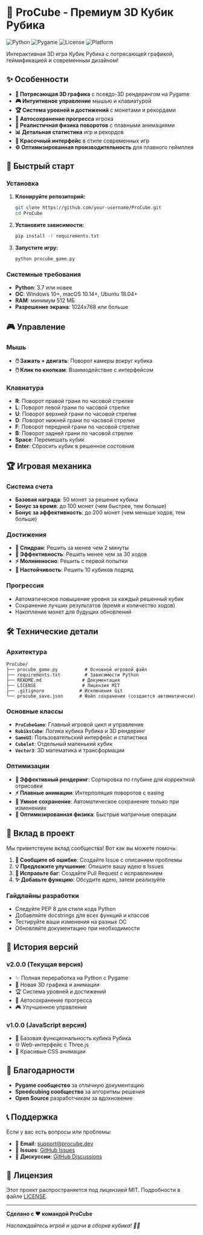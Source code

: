 # 🎲 ProCube - Премиум 3D Кубик Рубика

![Python](https://img.shields.io/badge/Python-3.7+-blue.svg)
![Pygame](https://img.shields.io/badge/Pygame-2.1+-green.svg)
![License](https://img.shields.io/badge/License-MIT-yellow.svg)
![Platform](https://img.shields.io/badge/Platform-Windows%20%7C%20macOS%20%7C%20Linux-lightgrey.svg)

Интерактивная 3D игра Кубик Рубика с потрясающей графикой, геймификацией и современным дизайном!

## ✨ Особенности

- **🎨 Потрясающая 3D графика** с псевдо-3D рендерингом на Pygame
- **🎮 Интуитивное управление** мышью и клавиатурой
- **🏆 Система уровней и достижений** с монетами и рекордами
- **💾 Автосохранение прогресса** игрока
- **🎯 Реалистичная физика поворотов** с плавными анимациями
- **📊 Детальная статистика** игр и рекордов
- **🌈 Красочный интерфейс** в стиле современных игр
- **⚙️ Оптимизированная производительность** для плавного геймплея

## 🚀 Быстрый старт

### Установка

1. **Клонируйте репозиторий:**
   ```bash
   git clone https://github.com/your-username/ProCube.git
   cd ProCube
   ```

2. **Установите зависимости:**
   ```bash
   pip install -r requirements.txt
   ```

3. **Запустите игру:**
   ```bash
   python procube_game.py
   ```

### Системные требования

- **Python**: 3.7 или новее
- **ОС**: Windows 10+, macOS 10.14+, Ubuntu 18.04+
- **RAM**: минимум 512 МБ
- **Разрешение экрана**: 1024x768 или больше

## 🎮 Управление

### Мышь
- **🖱️ Зажать + двигать**: Поворот камеры вокруг кубика
- **🖱️ Клик по кнопкам**: Взаимодействие с интерфейсом

### Клавиатура
- **R**: Поворот правой грани по часовой стрелке
- **L**: Поворот левой грани по часовой стрелке  
- **U**: Поворот верхней грани по часовой стрелке
- **D**: Поворот нижней грани по часовой стрелке
- **F**: Поворот передней грани по часовой стрелке
- **B**: Поворот задней грани по часовой стрелке
- **Space**: Перемешать кубик
- **Enter**: Сбросить кубик в решенное состояние

## 🏆 Игровая механика

### Система счета
- **Базовая награда**: 50 монет за решение кубика
- **Бонус за время**: до 100 монет (чем быстрее, тем больше)
- **Бонус за эффективность**: до 200 монет (чем меньше ходов, тем больше)

### Достижения
- **🏅 Спидран**: Решить за менее чем 2 минуты
- **🧠 Эффективность**: Решить менее чем за 30 ходов
- **⚡ Молниеносно**: Решить с первой попытки
- **🔄 Настойчивость**: Решить 10 кубиков подряд

### Прогрессия
- Автоматическое повышение уровня за каждый решенный кубик
- Сохранение лучших результатов (время и количество ходов)
- Накопление монет для будущих обновлений

## 🛠️ Технические детали

### Архитектура
```
ProCube/
├── procube_game.py          # Основной игровой файл
├── requirements.txt         # Зависимости Python
├── README.md               # Документация
├── LICENSE                 # Лицензия MIT
├── .gitignore             # Исключения Git
└── procube_save.json      # Файл сохранения (создается автоматически)
```

### Основные классы
- **`ProCubeGame`**: Главный игровой цикл и управление
- **`RubiksCube`**: Логика кубика Рубика и 3D рендеринг
- **`GameUI`**: Пользовательский интерфейс и статистика
- **`Cubelet`**: Отдельный маленький кубик
- **`Vector3`**: 3D математика и трансформации

### Оптимизации
- **🔧 Эффективный рендеринг**: Сортировка по глубине для корректной отрисовки
- **⚡ Плавные анимации**: Интерполяция поворотов с easing
- **💾 Умное сохранение**: Автоматическое сохранение только при изменениях
- **🎯 Оптимизированная физика**: Быстрые матричные операции

## 🤝 Вклад в проект

Мы приветствуем вклад сообщества! Вот как вы можете помочь:

1. **🐛 Сообщите об ошибке**: Создайте Issue с описанием проблемы
2. **💡 Предложите улучшение**: Опишите вашу идею в Issues
3. **🔧 Исправьте баг**: Создайте Pull Request с исправлением
4. **✨ Добавьте функцию**: Обсудите идею, затем реализуйте

### Гайдлайны разработки
- Следуйте PEP 8 для стиля кода Python
- Добавляйте docstrings для всех функций и классов
- Тестируйте ваши изменения на разных ОС
- Обновляйте документацию при необходимости

## 📝 История версий

### v2.0.0 (Текущая версия)
- ✨ Полная переработка на Python с Pygame
- 🎨 Новая 3D графика и анимации
- 🏆 Система уровней и достижений
- 💾 Автосохранение прогресса
- 🎮 Улучшенное управление

### v1.0.0 (JavaScript версия)
- 🎲 Базовая функциональность кубика Рубика
- 🌐 Web-интерфейс с Three.js
- 🎨 Красивые CSS анимации

## 🙏 Благодарности

- **Pygame сообщество** за отличную документацию
- **Speedcubing сообщество** за алгоритмы решения
- **Open Source** разработчикам за вдохновение

## 📞 Поддержка

Если у вас есть вопросы или проблемы:

- 📧 **Email**: support@procube.dev
- 🐛 **Issues**: [GitHub Issues](https://github.com/your-username/ProCube/issues)
- 💬 **Дискуссии**: [GitHub Discussions](https://github.com/your-username/ProCube/discussions)

## 📜 Лицензия

Этот проект распространяется под лицензией MIT. Подробности в файле [LICENSE](LICENSE).

---

**Сделано с ❤️ командой ProCube**

*Наслаждайтесь игрой и удачи в сборке кубика! 🎲✨*
